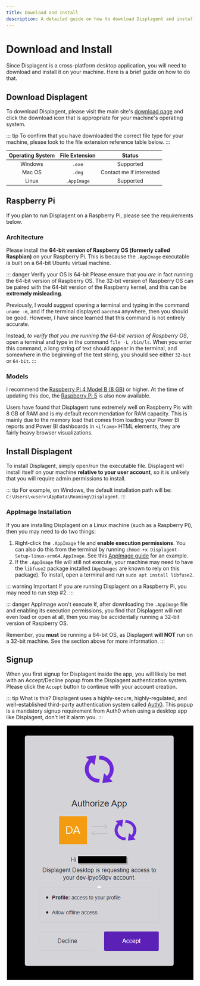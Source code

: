 ```yaml
---
title: Download and Install
description: A detailed guide on how to download Displagent and install it on your respective operating system.
---
```


# Download and Install

Since Displagent is a cross-platform desktop application, you will need to download and install it on your machine. Here is a brief guide on how to do that.

## Download Displagent

To download Displagent, please visit the main site's [download page](https://www.displagent.io/download) and click the download icon that is appropriate for your machine's operating system.

::: tip
To confirm that you have downloaded the correct file type for your machine, please look to the file extension reference table below.
:::

| Operating System | File Extension | Status |
| :---: | :---: | :---: |
| Windows | `.exe` | Supported |
| Mac OS | `.dmg` | Contact me if interested |
| Linux | `.AppImage` | Supported |

## Raspberry Pi

If you plan to run Displagent on a Raspberry Pi, please see the requirements below.

### Architecture

Please install the **64-bit version of Raspberry OS (formerly called Raspbian)** on your Raspberry Pi. This is because the `.AppImage` executable is built on a 64-bit Ubuntu virtual machine.

::: danger Verify your OS is 64-bit
Please ensure that you *are* in fact running the 64-bit version of Raspberry OS. The 32-bit version of Raspberry OS can be paired with the 64-bit version of the Raspberry kernel, and this can be **extremely misleading**.

Previously, I would suggest opening a terminal and typing in the command `uname -m`, and if the terminal displayed `aarch64` anywhere, then you should be good. However, I have since learned that this command is not entirely accurate.

Instead, *to verify that you are running the 64-bit version of Raspberry OS*, open a terminal and type in the command `file -L /bin/ls`. When you enter this command, a long string of text should appear in the terminal, and somewhere in the beginning of the text string, you should see either `32-bit` or `64-bit`.
:::

### Models

I recommend the [Raspberry Pi 4 Model B (8 GB)](https://www.raspberrypi.com/products/raspberry-pi-4-model-b/) or higher. At the time of updating this doc, the [Raspberry Pi 5](https://www.raspberrypi.com/products/raspberry-pi-5/) is also now available.

Users have found that Displagent runs extremely well on Raspberry Pis with 8 GB of RAM and is my default recommendation for RAM capacity. This is mainly due to the memory load that comes from loading your Power BI reports and Power BI dashboards in `<iframe>` HTML elements, they are fairly heavy browser visualizations.

## Install Displagent

To install Displagent, simply open/run the executable file. Displagent will install itself on your machine **relative to your user account**, so it is unlikely that you will require admin permissions to install.

::: tip
For example, on Windows, the default installation path will be: `C:\Users\<user>\AppData\Roaming\Displagent`.
:::

### AppImage Installation

If you are installing Displagent on a Linux machine (such as a Raspberry Pi), then you may need to do two things:

1. Right-click the `.AppImage` file and **enable execution permissions**. You can also do this from the terminal by running `chmod +x Displagent-Setup-linux-arm64.AppImage`. See this [AppImage guide](https://docs.appimage.org/introduction/quickstart.html) for an example.
2. If the `.AppImage` file will still not execute, your machine may need to have the `libfuse2` package installed (`AppImages` are known to rely on this package). To install, open a terminal and run `sudo apt install libfuse2`.

::: warning Important
If you are running Displagent on a Raspberry Pi, you may need to run step #2.
:::

::: danger AppImage won't execute
If, after downloading the `.AppImage` file and enabling its execution permissions, you find that Displagent will not even load or open at all, then you may be accidentally running a 32-bit version of Raspberry OS.

Remember, you **must** be running a 64-bit OS, as Displagent **will NOT** run on a 32-bit machine. See the section above for more information.
:::

## Signup

When you first signup for Displagent inside the app, you will likely be met with an Accept/Decline popup from the Displagent authentication system. Please click the `Accept` button to continue with your account creation.

::: tip What is this?
Displagent uses a highly-secure, highly-regulated, and well-established third-party authentication system called [Auth0](https://www.auth0.com). This popup is a mandatory signup requirement from Auth0 when using a desktop app like Displagent, don't let it alarm you.
:::

<p align="center">
    <img src="./auth0-signup-popup.png" />
</p>